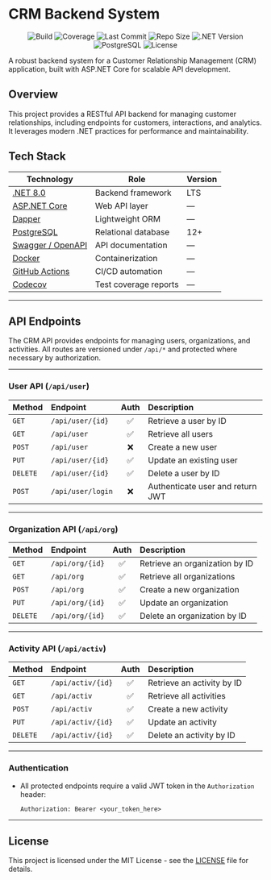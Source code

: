 # CRM Backend System

<p align="center">  
  <img src="https://github.com/BulatRuslanovich/crm_back/actions/workflows/build.yaml/badge.svg" alt="Build" />
  <img src="https://codecov.io/gh/BulatRuslanovich/crm_back/branch/master/graph/badge.svg?token=YOUR_CODECOV_TOKEN" alt="Coverage" />
  <img src="https://img.shields.io/github/last-commit/BulatRuslanovich/crm_back/master?label=Last%20Commit&color=blue" alt="Last Commit" />
  <img src="https://img.shields.io/github/repo-size/BulatRuslanovich/crm_back?label=Repo%20Size&color=orange" alt="Repo Size" />
  <img src="https://img.shields.io/badge/.NET-8.0-purple" alt=".NET Version" />
  <img src="https://img.shields.io/badge/PostgreSQL-12%2B-blue" alt="PostgreSQL" />
  <img src="https://img.shields.io/github/license/BulatRuslanovich/crm_back?color=yellow" alt="License" />
</p>


A robust backend system for a Customer Relationship Management (CRM) application, built with ASP.NET Core for scalable API development.

## Overview

This project provides a RESTful API backend for managing customer relationships, including endpoints for customers, interactions, and analytics. It leverages modern .NET practices for performance and maintainability.

## Tech Stack

| Technology | Role | Version |
|-------------|------|----------|
| [.NET 8.0](https://dotnet.microsoft.com/) | Backend framework | LTS |
| [ASP.NET Core](https://learn.microsoft.com/en-us/aspnet/core) | Web API layer | — |
| [Dapper](https://github.com/DapperLib/Dapper) | Lightweight ORM | — |
| [PostgreSQL](https://www.postgresql.org/) | Relational database | 12+ |
| [Swagger / OpenAPI](https://swagger.io/tools/open-source/open-source-integrations/) | API documentation | — |
| [Docker](https://www.docker.com/) | Containerization | — |
| [GitHub Actions](https://github.com/features/actions) | CI/CD automation | — |
| [Codecov](https://about.codecov.io/) | Test coverage reports | — |

---

##  API Endpoints

The CRM API provides endpoints for managing users, organizations, and activities.
All routes are versioned under `/api/*` and protected where necessary by authorization.

---

### User API (`/api/user`)

| Method   | Endpoint          | Auth | Description                      |
| :------- | :---------------- | :--: | :------------------------------- |
| `GET`    | `/api/user/{id}`  |   ✅  | Retrieve a user by ID            |
| `GET`    | `/api/user`       |   ✅  | Retrieve all users               |
| `POST`   | `/api/user`       |   ❌  | Create a new user                |
| `PUT`    | `/api/user/{id}`  |   ✅  | Update an existing user          |
| `DELETE` | `/api/user/{id}`  |   ✅  | Delete a user by ID              |
| `POST`   | `/api/user/login` |   ❌  | Authenticate user and return JWT |

---

### Organization API (`/api/org`)

| Method   | Endpoint        | Auth | Description                    |
| :------- | :-------------- | :--: | :----------------------------- |
| `GET`    | `/api/org/{id}` |   ✅  | Retrieve an organization by ID |
| `GET`    | `/api/org`      |   ✅  | Retrieve all organizations     |
| `POST`   | `/api/org`      |   ✅  | Create a new organization      |
| `PUT`    | `/api/org/{id}` |   ✅  | Update an organization         |
| `DELETE` | `/api/org/{id}` |   ✅  | Delete an organization by ID   |

---

### Activity API (`/api/activ`)

| Method   | Endpoint          | Auth | Description                |
| :------- | :---------------- | :--: | :------------------------- |
| `GET`    | `/api/activ/{id}` |   ✅  | Retrieve an activity by ID |
| `GET`    | `/api/activ`      |   ✅  | Retrieve all activities    |
| `POST`   | `/api/activ`      |   ✅  | Create a new activity      |
| `PUT`    | `/api/activ/{id}` |   ✅  | Update an activity         |
| `DELETE` | `/api/activ/{id}` |   ✅  | Delete an activity by ID   |

---

### Authentication

* All protected endpoints require a valid JWT token in the `Authorization` header:

  ```
  Authorization: Bearer <your_token_here>
  ```

---



## License

This project is licensed under the MIT License - see the [LICENSE](LICENSE) file for details.

